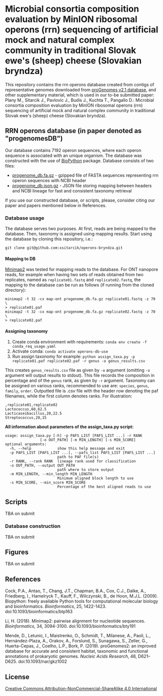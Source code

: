 # Microbial consortia composition evaluation by MinION ribosomal operons (rrn) sequencing of artificial mock and natural complex community in traditional Slovak ewe's (sheep) cheese (Slovakian bryndza)

This repository contains the rrn operons database created from contigs of representative genomes downloaded from [proGenomes v2.1 database](https://progenomes.embl.de/download.cgi), and other supplementary material, which is used in our to-be submitted paper:     
Plany M., Sitarcik J., Pavlovic J., Budis J., Kuchta T., Pangallo D.: Microbial consortia composition evaluation by MinION ribosomal operons (rrn) sequencing of artificial mock and natural complex community in traditional Slovak ewe's (sheep) cheese (Slovakian bryndza).

## RRN operons database (in paper denoted as "progenomesDB")
Our database contains 7192 operon sequences, where each operon sequence is associated with an unique organism. The database was constructed with the use of [BioPython](https://biopython.org/docs/1.75/api/index.html) package.
Database consists of two files:

 - [progenome_db.fa.gz](https://github.com/xsitarcik/operons-bryndza/blob/main/progenome_db.fa.gz "progenome_db.fa.gz") - gzipped file of FASTA sequences representing rrn operon sequences with NCBI header 
 - [progenome_db.json.gz](https://github.com/xsitarcik/operons-bryndza/blob/main/progenome_db.json.gz "progenome_db.json.gz") - JSON file storing mapping between headers and NCBI lineage for fast and consistent taxonomy retrieval

If you use our constructed database, or scripts, please, consider citing our paper and papers mentioned below in References.

### Database usage
The database serves two purposes. At first, reads are being mapped to the database. Then, taxonomy is assigned using mapping results. Start using the database by cloning this repository, i.e.:

    git clone git@github.com:xsitarcik/operons-bryndza.git

#### Mapping to DB
[Minimap2](https://github.com/lh3/minimap2) was tested for mapping reads to the database. For ONT nanopore reads, for example when having two sets of reads obtained from two replicates, named as `replicate01.fastq` and  `replicate02.fastq`, the mapping to the database can be run as follows (if running from the cloned directory):

    minimap2 -t 32 -cx map-ont progenome_db.fa.gz replicate01.fastq -z 70 \
    > replicate01.paf
    minimap2 -t 32 -cx map-ont progenome_db.fa.gz replicate02.fastq -z 70 \
    > replicate02.paf

#### Assigning taxonomy
 1. Create conda environment with requirements: `conda env create -f conda_req_usage.yaml`
 2. Activate conda: `conda activate operons-db-use`
 3. Run assign taxonomy for example: `python assign_taxa.py -p replicate01.paf replicate02.paf -r genus -o genus_results.csv`

This creates `genus_results.csv` file as given by `-o` argument (omitting `-o` argument will output results to stdout). This file records the composition in percentage and of the `genus` rank, as given by `-r` argument. Taxonomy can be assigned on various ranks, recommended to use are: `species`, `genus`, `family`, `order`.
Outputted file is .csv file with the header row denoting the paf filenames, while the first column denotes ranks. For illustration:

    ,replicate01,replicate02
    Lactococcus,60,62.5
    Lacticaseibacillus,20,22.5
    Streptococcus,20,15

**All information about parameters of the assign_taxa.py script:**

    usage: assign_taxa.py [-h] -p PAFS_LIST [PAFS_LIST ...] -r RANK        
				    [-o OUT_PATH] [-m MIN_LENGTH] [-s MIN_SCORE]
    optional arguments:
      -h, --help            show this help message and exit
      -p PAFS_LIST [PAFS_LIST ...], --pafs_list PAFS_LIST [PAFS_LIST ...]
                            path to PAF file(s)
      -r RANK, --rank RANK  lineage rank used for classification
      -o OUT_PATH, --output OUT_PATH
                            path where to store output
      -m MIN_LENGTH, --min_length MIN_LENGTH
                            Minimum aligned block length to use
      -s MIN_SCORE, --min_score MIN_SCORE
                            Percentage of the best aligned reads to use

## Scripts
TBA on submit
### Database construction
TBA on submit
## Figures
TBA on submit
## References
Cock, P.A., Antao, T., Chang, J.T., Chapman, B.A., Cox, C.J., Dalke, A., Friedberg, I., Hamelryck T., Kauff, F., Wilczynski, B., de Hoon, M.J.L. (2009). Biopython: freely available Python tools for computational molecular biology and bioinformatics. _Bioinformatics_, 25, 1422-1423. doi:10.1093/bioinformatics/btp163

Li, H. (2018). Minimap2: pairwise alignment for nucleotide sequences. _Bioinformatics_, 34, 3094-3100. doi:10.1093/bioinformatics/bty191

Mende, D., Letunic, I., Maistrenko, O., Schmidt, T., Milanese, A., Paoli, L., Hernández-Plaza, A., Orakov, A., Forslund, S., Sunagawa, S., Zeller, G., Huerta-Cepas, J., Coelho, L.P., Bork, P. (2019). proGenomes2: an improved database for accurate and consistent habitat, taxonomic and functional annotations of prokaryotic genomes. _Nucleic Acids Research_, 48, D621–D625. doi:10.1093/nar/gkz1002

## License

[Creative Commons Attribution-NonCommercial-ShareAlike 4.0 International](https://creativecommons.org/licenses/by-nc-sa/4.0/)
